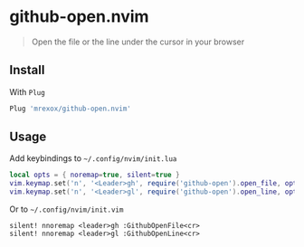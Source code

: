 # github-open.nvim

> Open the file or the line under the cursor in your browser

## Install

With `Plug`

```lua
Plug 'mrexox/github-open.nvim'
```

## Usage

Add keybindings to `~/.config/nvim/init.lua`

```lua
local opts = { noremap=true, silent=true }
vim.keymap.set('n', '<Leader>gh', require('github-open').open_file, opts)
vim.keymap.set('n', '<Leader>gl', require('github-open').open_line, opts)
```

Or to `~/.config/nvim/init.vim`

```vim
silent! nnoremap <leader>gh :GithubOpenFile<cr>
silent! nnoremap <leader>gl :GithubOpenLine<cr>
```
